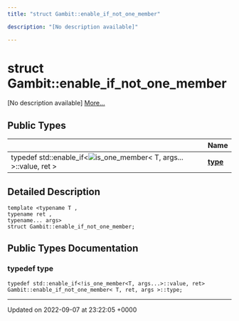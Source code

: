 ```yaml
---
title: "struct Gambit::enable_if_not_one_member"

description: "[No description available]"

---
```


# struct Gambit::enable_if_not_one_member



[No description available] [More...](#detailed-description)

## Public Types

|                | Name           |
| -------------- | -------------- |
| typedef std::enable_if<![is_one_member](/documentation/code/classes/structgambit_1_1is__one__member/)< T, args... >::value, ret > | **[type](/documentation/code/classes/structgambit_1_1enable__if__not__one__member/#typedef-type)**  |

## Detailed Description

```
template <typename T ,
typename ret ,
typename... args>
struct Gambit::enable_if_not_one_member;
```

## Public Types Documentation

### typedef type

```
typedef std::enable_if<!is_one_member<T, args...>::value, ret> Gambit::enable_if_not_one_member< T, ret, args >::type;
```


-------------------------------

Updated on 2022-09-07 at 23:22:05 +0000